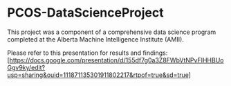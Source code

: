 # PCOS-DataScienceProject

This project was a component of a comprehensive data science program completed at the Alberta Machine Intelligence Institute (AMII).

Please refer to this presentation for results and findings: [https://docs.google.com/presentation/d/155df7g0a3Z8FWbVtNPvFIHHBUoGgv9ky/edit?usp=sharing&ouid=111871135301911802217&rtpof=true&sd=true]
